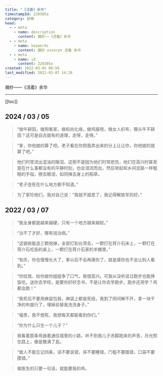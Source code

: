 ```yaml
---
title: "《活着》余华"  
timestampId: 220305a
category: 前脩
head:
  - - meta
    - name: description
      content: 摘抄——《活着》余华
  - - meta
    - name: keywords
      content: 摘抄 excerpt 活着 余华
  - - meta
    - name: id
      content: 220305a
created: 2022-03-05 09:50
last_modified: 2022-03-07 14:28
---
```


摘抄——《活着》余华

---

[[toc]]

## 2024 / 03 / 05

> “做牛耕田，做狗看家，做和尚化缘，做鸡报晓，做女人织布，哪头牛不耕田？这可是自古就有的道理，走呀，走呀。”

> “爹，你他娘的算了吧。老子看在你把我弄出来的分上让让你，你他娘的就算了吧。”

> 他们时常流出混浊的眼泪，这倒不是因为他们时常悲伤，他们在高兴时甚至是在什么事都没有的平静时刻，也会泪流而出，然后举起和乡间泥路一样粗糙的手指，擦去眼泪，如同掸去身上的稻草。

> “老子连死在什么地方都不知道。”

> 为了家珍他们，我对自己说：“我就不报恩了，我记得解放军的好。”

## 2022 / 03 / 07

> “我全身都是越来越硬，只有一个地方越来越软。”

> “治不了才好，哪有钱治病。”

> “这钢铁能造三颗炮弹，全部打到台湾去，一颗打在蒋介石床上，一颗打在蒋介石吃饭的桌上，一颗打在蒋介石家的羊棚里。”

> “有庆，你也慢慢长大了，爹以后不会再揍你了，就是揍你也不会让别人看到。”

> “你给我、给你娘你姐姐争了口气，我很高兴。可我从没听说过跑步也能挣饭吃，送你去学校，是要你好好念书，不是让你去学跑步，跑步还用学？鸡都会跑！”

> “我死后不要用麻袋包我，麻袋上都是死结，我到了阴间解不开，拿一块干净的布就行了，埋掉前替我洗洗身子。”

> “福贵，我不想死，我想每天都能看到你们。”

> “你为什么只生一个儿子？”

> 我看着那条弯曲着通往城里的小路，听不到我儿子赤脚跑来的声音，月光照在路上，像是撒满了盐。

> “做人不能忘记四条，话不要说错，床不要睡错，门槛不要踏错，口袋不要摸错。”

> 做医生的只要一句话，就能要我的命。
